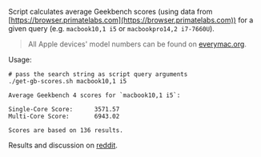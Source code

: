 Script calculates average Geekbench scores (using data from [https://browser.primatelabs.com](https://browser.primatelabs.com)) for a given query (e.g. `macbook10,1 i5` or `macbookpro14,2 i7-7660U`).

> All Apple devices' model numbers can be found on [everymac.org](http://www.everymac.org).

Usage:

```
# pass the search string as script query arguments
./get-gb-scores.sh macbook10,1 i5

Average Geekbench 4 scores for `macbook10,1 i5`:

Single-Core Score:      3571.57
Multi-Core Score:       6943.02

Scores are based on 136 results.
```

Results and discussion on [reddit](https://www.reddit.com/r/apple/comments/6jdfcz/geekbench_average_cpu_scores_for_all_2017/?st=j4dvvlyg&sh=353d8fa9).
